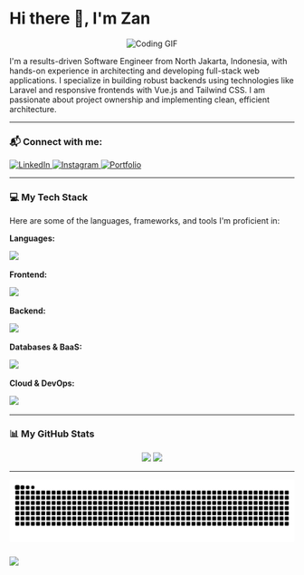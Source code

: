 # Hi there 👋, I'm Zan

<p align="center">
  <img src="https://media.giphy.com/media/v1.Y2lkPTc5MGI3NjExZnVpZmhqa2I0Z3libG1lc3Q3ZzFzbXN2bTE1b3V0Y3RxaXZ2eHI5eSZlcD12MV9pbnRlcm5hbF9naWZfYnlfaWQmY3Q9Zw/bGgsc5hpueFgs/giphy.gif" alt="Coding GIF">
</p>

I'm a results-driven Software Engineer from North Jakarta, Indonesia, with hands-on experience in architecting and developing full-stack web applications. I specialize in building robust backends using technologies like Laravel and responsive frontends with Vue.js and Tailwind CSS. I am passionate about project ownership and implementing clean, efficient architecture. 

---

### 📬 Connect with me:

<p align="left">
  <a href="https://linkedin.com/in/fauzanakbarwijaya" target="_blank">
    <img src="https://img.shields.io/badge/LinkedIn-0A66C2?style=for-the-badge&logo=linkedin&logoColor=white" alt="LinkedIn">
  </a>
  <a href="https://instagram.com/fauzanakbarwijaya" target="_blank">
    <img src="https://img.shields.io/badge/Instagram-E4405F?style=for-the-badge&logo=instagram&logoColor=white" alt="Instagram">
  </a>
  <a href="https://fauzanakbarwijaya.vercel.app" target="_blank">
    <img src="https://img.shields.io/badge/Portfolio-000000?style=for-the-badge&logo=vercel&logoColor=white" alt="Portfolio">
  </a>
</p>

---

### 💻 My Tech Stack

Here are some of the languages, frameworks, and tools I'm proficient in:

**Languages:**
<p align="left">
  <a href="https://skillicons.dev">
    <img src="https://skillicons.dev/icons?i=js,python,php,dart,java" />
  </a>
</p>

**Frontend:**
<p align="left">
  <a href="https://skillicons.dev">
    <img src="https://skillicons.dev/icons?i=vue,tailwind,bootstrap,html,css" />
  </a>
</p>

**Backend:**
<p align="left">
  <a href="https://skillicons.dev">
    <img src="https://skillicons.dev/icons?i=nodejs,laravel" />
  </a>
</p>

**Databases & BaaS:**
<p align="left">
  <a href="https://skillicons.dev">
    <img src="https://skillicons.dev/icons?i=firebase,mysql,postgres,sqlite" />
  </a>
</p>

**Cloud & DevOps:**
<p align="left">
  <a href="https://skillicons.dev">
    <img src="https://skillicons.dev/icons?i=aws,git" />
  </a>
</p>

---

### 📊 My GitHub Stats

<p align="center">
  <img height="180em" src="https://github-readme-stats.vercel.app/api?username=fauzanakbarwijaya&show_icons=true&theme=dracula&include_all_commits=true&count_private=true"/>
  <img height="180em" src="https://github-readme-stats.vercel.app/api/top-langs/?username=fauzanakbarwijaya&layout=compact&langs_count=8&theme=dracula"/>
</p>

---
<img src="https://raw.githubusercontent.com/fauzanakbarwijaya/fauzanakbarwijaya/output/snake.svg" alt="Snake animation" />

###

[![](https://visitcount.itsvg.in/api?id=fauzanakbarwijaya&icon=0&color=0)](https://visitcount.itsvg.in)

